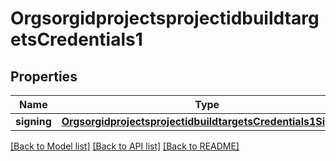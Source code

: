 # OrgsorgidprojectsprojectidbuildtargetsCredentials1

## Properties
Name | Type | Description | Notes
------------ | ------------- | ------------- | -------------
**signing** | [**OrgsorgidprojectsprojectidbuildtargetsCredentials1Signing**](OrgsorgidprojectsprojectidbuildtargetsCredentials1Signing.md) |  | [optional] 

[[Back to Model list]](../README.md#documentation-for-models) [[Back to API list]](../README.md#documentation-for-api-endpoints) [[Back to README]](../README.md)


